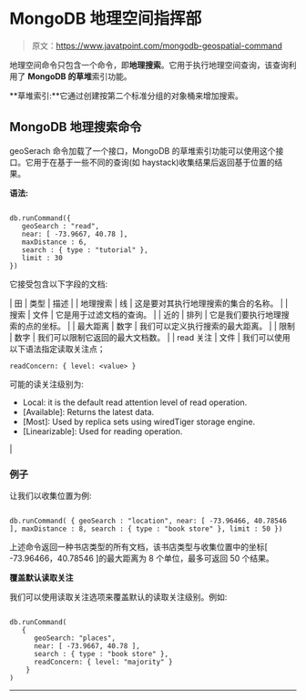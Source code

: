 # MongoDB 地理空间指挥部

> 原文：<https://www.javatpoint.com/mongodb-geospatial-command>

地理空间命令只包含一个命令，即**地理搜索**。它用于执行地理空间查询，该查询利用了 **MongoDB 的草堆**索引功能。

**草堆索引:**它通过创建按第二个标准分组的对象桶来增加搜索。

## MongoDB 地理搜索命令

geoSerach 命令加载了一个接口，MongoDB 的草堆索引功能可以使用这个接口。它用于在基于一些不同的查询(如 haystack)收集结果后返回基于位置的结果。

**语法:**

```

db.runCommand({
   geoSearch : "read",
   near: [ -73.9667, 40.78 ],
   maxDistance : 6,
   search : { type : "tutorial" },
   limit : 30
})

```

它接受包含以下字段的文档:

| 田 | 类型 | 描述 |
| 地理搜索 | 线 | 这是要对其执行地理搜索的集合的名称。 |
| 搜索 | 文件 | 它是用于过滤文档的查询。 |
| 近的 | 排列 | 它是我们要执行地理搜索的点的坐标。 |
| 最大距离 | 数字 | 我们可以定义执行搜索的最大距离。 |
| 限制 | 数字 | 我们可以限制它返回的最大文档数。 |
| read 关注 | 文件 | 我们可以使用以下语法指定读取关注点；

```
readConcern: { level: <value> }
```

可能的读关注级别为:

*   Local: it is the default read attention level of read operation.
*   [Available]: Returns the latest data.
*   [Most]: Used by replica sets using wiredTiger storage engine.
*   [Linearizable]: Used for reading operation.

 |

### 例子

让我们以收集位置为例:

```

db.runCommand( { geoSearch : "location", near: [ -73.96466, 40.78546 ], maxDistance : 8, search : { type : "book store" }, limit : 50 })

```

上述命令返回一种书店类型的所有文档，该书店类型与收集位置中的坐标[ -73.96466，40.78546 ]的最大距离为 8 个单位，最多可返回 50 个结果。

**覆盖默认读取关注**

我们可以使用读取关注选项来覆盖默认的读取关注级别。例如:

```

db.runCommand(
   {
      geoSearch: "places",
      near: [ -73.9667, 40.78 ],
      search : { type : "book store" },
      readConcern: { level: "majority" }
    }
)

```

* * *
